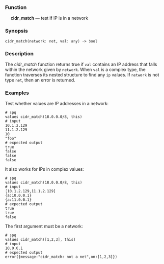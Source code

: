 ### Function

&emsp; **cidr_match** &mdash; test if IP is in a network

### Synopsis

```
cidr_match(network: net, val: any) -> bool
```

### Description

The _cidr_match_ function returns true if `val` contains an IP address that
falls within the network given by `network`.  When `val` is a complex type, the
function traverses its nested structure to find any `ip` values.
If `network` is not type `net`, then an error is returned.

### Examples

Test whether values are IP addresses in a network:
```mdtest-spq
# spq
values cidr_match(10.0.0.0/8, this)
# input
10.1.2.129
11.1.2.129
10
"foo"
# expected output
true
false
false
false
```

It also works for IPs in complex values:
```mdtest-spq
# spq
values cidr_match(10.0.0.0/8, this)
# input
[10.1.2.129,11.1.2.129]
{a:10.0.0.1}
{a:11.0.0.1}
# expected output
true
true
false
```

The first argument must be a network:
```mdtest-spq {data-layout="stacked"}
# spq
values cidr_match([1,2,3], this)
# input
10.0.0.1
# expected output
error({message:"cidr_match: not a net",on:[1,2,3]})
```
